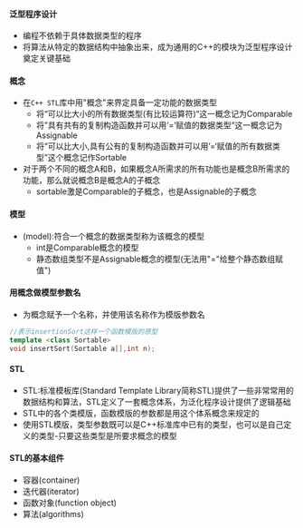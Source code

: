 #### 泛型程序设计
* 编程不依赖于具体数据类型的程序
* 将算法从特定的数据结构中抽象出来，成为通用的C++的模块为泛型程序设计奠定关键基础
#### 概念
* 在`C++ STL`库中用\"概念"来界定具备一定功能的数据类型
	* 将“可以比大小的所有数据类型\(有比较运算符)“这一概念记为Comparable
	* 将”具有共有的复制构造函数并可以用‘=’赋值的数据类型“这一概念记为Assignable
	* 将“可以比大小,具有公有的复制构造函数并可以用’=‘赋值的所有数据类型”这个概念记作Sortable
* 对于两个不同的概念A和B，如果概念A所需求的所有功能也是概念B所需求的功能，那么就说概念B是概念A的子概念
	* sortable激是Comparable的子概念，也是Assignable的子概念
#### 模型
* (model):符合一个概念的数据类型称为该概念的模型
	* int是Comparable概念的模型
	* 静态数组类型不是Assignable概念的模型(无法用"="给整个静态数组赋值")
#### 用概念做模型参数名
* 为概念赋予一个名称，并使用该名称作为模版参数名
```C++
//表示insertionSort这样一个函数模版的原型
template <class Sortable>
void insertSort(Sortable a[],int n);
```
#### STL
* STL:标准模板库(Standard Template Library简称STL)提供了一些非常常用的数据结构和算法，STL定义了一套概念体系，为泛化程序设计提供了逻辑基础
* STL中的各个类模版，函数模版的参数都是用这个体系概念来规定的
* 使用STL模版，类型参数既可以是C++标准库中已有的类型，也可以是自己定义的类型-只要这些类型是所要求概念的模型
#### STL的基本组件
* 容器(container)
* 迭代器(iterator)
* 函数对象(function object)
* 算法(algorithms)












